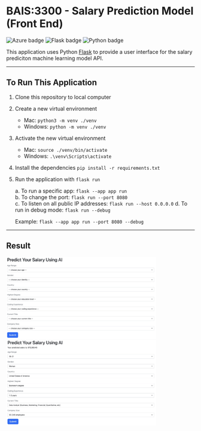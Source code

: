 # BAIS:3300 - Salary Prediction Model (Front End)

![Azure badge](https://img.shields.io/badge/Microsoft_Azure-0089D6?style=for-the-badge&logo=microsoft-azure&logoColor=white) ![Flask badge](https://img.shields.io/static/v1?message=Flask&logo=Flask&labelColor=000000&color=000000&logoColor=white&label=%20&style=for-the-badge) ![Python badge](https://img.shields.io/static/v1?message=python&logo=python&labelColor=3776AB&color=3776AB&logoColor=white&label=%20&style=for-the-badge) 

This application uses Python [Flask](https://flask.palletsprojects.com/en/3.0.x/) to provide a user interface for the salary prediciton machine learning model API.

---

## To Run This Application

1. Clone this repository to local computer

2. Create a new virtual environment

   - Mac: `python3 -m venv ./venv`
   - Windows: `python -m venv ./venv`

3. Activate the new virtual environment

   - Mac: `source ./venv/bin/activate`
   - Windows: `.\venv\Scripts\activate`

4. Install the dependencies `pip install -r requirements.txt`

5. Run the application with `flask run`

   a. To run a specific app: `flask --app app run`  
   b. To change the port: `flask run --port 8080`  
   c. To listen on all public IP addresses: `flask run --host 0.0.0.0`
   d. To run in debug mode: `flask run --debug`

   Example: `flask --app app run --port 8080 --debug`

---

## Result

<img src="images/ResultBefore.jpg" width="400">
<img src="images/ResultAfter.jpg" width="400">